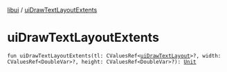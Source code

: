 [libui](index.md) / [uiDrawTextLayoutExtents](./ui-draw-text-layout-extents.md)

# uiDrawTextLayoutExtents

`fun uiDrawTextLayoutExtents(tl: CValuesRef<`[`uiDrawTextLayout`](ui-draw-text-layout.md)`>?, width: CValuesRef<DoubleVar>?, height: CValuesRef<DoubleVar>?): `[`Unit`](https://kotlinlang.org/api/latest/jvm/stdlib/kotlin/-unit/index.html)